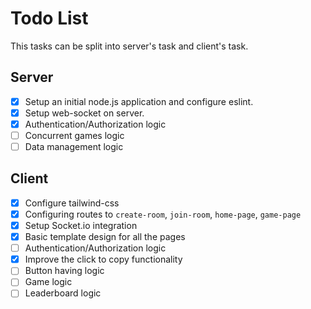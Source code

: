 # Todo List 

This tasks can be split into server's task and client's task.

## Server

 - [X] Setup an initial node.js application and configure eslint.
 - [X] Setup web-socket on server.
 - [X] Authentication/Authorization logic
 - [ ] Concurrent games logic
 - [ ] Data management logic

## Client

 - [X] Configure tailwind-css
 - [X] Configuring routes to `create-room`, `join-room`, `home-page`, `game-page`
 - [X] Setup Socket.io integration
 - [X] Basic template design for all the pages
 - [ ] Authentication/Authorization logic
 - [X] Improve the click to copy functionality
 - [ ] Button having logic
 - [ ] Game logic
 - [ ] Leaderboard logic